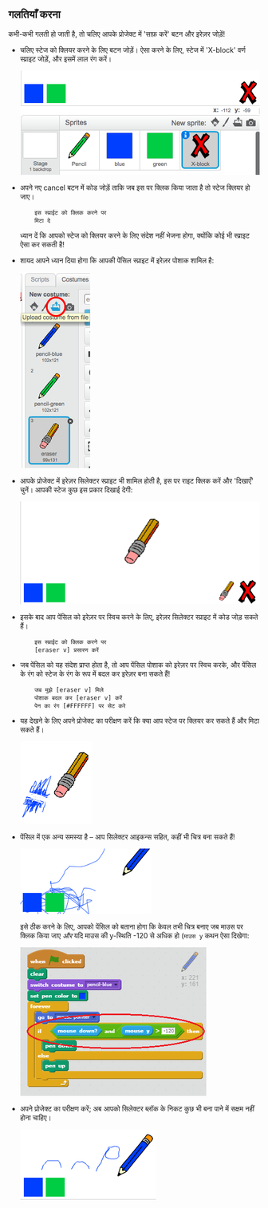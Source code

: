 ## गलतियाँ करना

कभी-कभी गलती हो जाती है, तो चलिए आपके प्रोजेक्ट में 'साफ़ करें' बटन और इरेज़र जोड़ें!



+ चलिए स्टेज को क्लियर करने के लिए बटन जोड़ें। ऐसा करने के लिए, स्टेज में 'X-block' वर्ण स्प्राइट जोड़ें, और इसमें लाल रंग करें।

	![screenshot](images/paint-x.png)

+ अपने नए cancel बटन में कोड जोड़ें ताकि जब इस पर क्लिक किया जाता है तो स्टेज क्लियर हो जाए।

	```blocks
		इस स्प्राईट को क्लिक करने पर
		मिटा दे
	```

	ध्यान दें कि आपको स्टेज को क्लियर करने के लिए संदेश नहीं भेजना होगा, क्योंकि कोई भी स्प्राइट ऐसा कर सकती है!

+ शायद आपने ध्यान दिया होगा कि आपकी पेंसिल स्प्राइट में इरेज़र पोशाक शामिल है:

	![screenshot](images/paint-eraser-costume.png)
	

+ आपके प्रोजेक्ट में इरेज़र सिलेक्टर स्प्राइट भी शामिल होती है, इस पर राइट क्लिक करें और 'दिखाएँ' चुनें। आपकी स्टेज कुछ इस प्रकार दिखाई देगी:

	![screenshot](images/paint-eraser-stage.png)

+ इसके बाद आप पेंसिल को इरेज़र पर स्विच करने के लिए, इरेज़र सिलेक्टर स्प्राइट में कोड जोड़ सकते हैं।

	```blocks
		इस स्प्राईट को क्लिक करने पर
		[eraser v] प्रसारण करें
	```

+ जब पेंसिल को यह संदेश प्राप्त होता है, तो आप पेंसिल पोशाक को इरेज़र पर स्विच करके, और पेंसिल के रंग को स्टेज के रंग के रूप में बदल कर इरेज़र बना सकते हैं!

	```blocks
		जब मुझे [eraser v] मिले
		पोशाक बदल कर [eraser v] करें
		पेन का रंग [#FFFFFF] पर सेट करे
	```

+ यह देखने के लिए अपने प्रोजेक्ट का परीक्षण करें कि क्या आप स्टेज पर क्लियर कर सकते हैं और मिटा सकते हैं।

	![screenshot](images/paint-erase-test.png)

+ पेंसिल में एक अन्य समस्या है – आप सिलेक्टर आइकन्स सहित, कहीं भी चित्र बना सकते हैं!

	![screenshot](images/paint-draw-problem.png)

	इसे ठीक करने के लिए, आपको पेंसिल को बताना होगा कि केवल तभी चित्र बनाए जब माउस पर क्लिक किया जाए _और_ यदि माउस की y-स्थिति -120 से अधिक हो (`माउस y` कथन ऐसा दिखेगा:

	![screenshot](images/pencil-gt-code.png)

+ अपने प्रोजेक्ट का परीक्षण करें; अब आपको सिलेक्टर ब्लॉक के निकट कुछ भी बना पाने में सक्षम नहीं होना चाहिए।

	![screenshot](images/paint-fixed.png)



